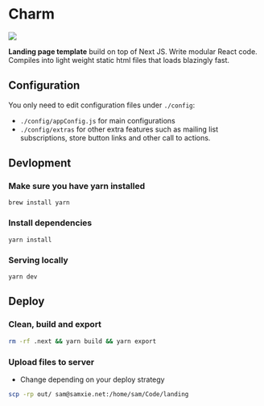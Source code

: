 # Charm

<img src="https://res.cloudinary.com/xielabs/image/upload/v1580034182/charm-ss.png">

**Landing page template** build on top of Next JS. Write modular React code. Compiles into light weight static html files that loads blazingly fast.

## Configuration
You only need to edit configuration files under `./config`:
-  `./config/appConfig.js` for main configurations
- `./config/extras` for other extra features such as mailing list subscriptions, store button links and other call to actions.

## Devlopment
### Make sure you have yarn installed
```
brew install yarn
```
### Install dependencies
```
yarn install
```

### Serving locally
```
yarn dev
```

## Deploy
### Clean, build and export
```bash
rm -rf .next && yarn build && yarn export
```
### Upload files to server
- Change depending on your deploy strategy
```bash
scp -rp out/ sam@samxie.net:/home/sam/Code/landing
```
